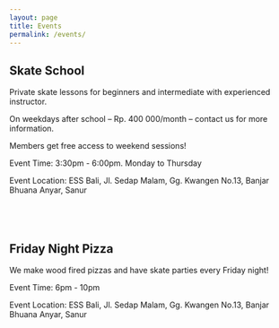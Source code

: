 ```yaml
---
layout: page
title: Events
permalink: /events/
---
```



## Skate School

Private skate lessons for beginners and intermediate with experienced instructor.

On weekdays after school – Rp. 400 000/month – contact us for more information.

Members get free access to weekend sessions!

Event Time: 3:30pm - 6:00pm. Monday to Thursday

Event Location: ESS Bali, Jl. Sedap Malam, Gg. Kwangen No.13, Banjar Bhuana Anyar, Sanur

## &nbsp;

## Friday Night Pizza

We make wood fired pizzas and have skate parties every Friday night!

Event Time: 6pm - 10pm

Event Location: ESS Bali, Jl. Sedap Malam, Gg. Kwangen No.13, Banjar Bhuana Anyar, Sanur
